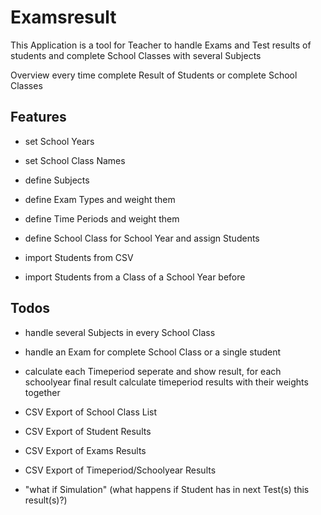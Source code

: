 # Examsresult

This Application is a tool for Teacher to handle Exams and Test results 
of students and complete School Classes with several Subjects

Overview every time complete Result of Students or complete School Classes

## Features
* set School Years
* set School Class Names
* define Subjects
* define Exam Types and weight them
* define Time Periods and weight them
* define School Class for School Year and assign Students

* import Students from CSV
* import Students from a Class of a School Year before

## Todos
* handle several Subjects in every School Class
* handle an Exam for complete School Class or a single student

* calculate each Timeperiod seperate and show result, 
for each schoolyear final result calculate timeperiod results with their weights together

* CSV Export of School Class List
* CSV Export of Student Results
* CSV Export of Exams Results
* CSV Export of Timeperiod/Schoolyear Results

* "what if Simulation" (what happens if Student has in next Test(s) this result(s)?)
